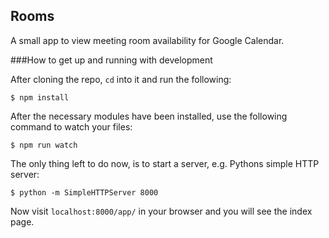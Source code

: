 ## Rooms

A small app to view meeting room availability for Google Calendar.

###How to get up and running with development

After cloning the repo, `cd` into it and run the following:

`$ npm install`

After the necessary modules have been installed, use the following command to watch your files:

`$ npm run watch`

The only thing left to do now, is to start a server, e.g. Pythons simple HTTP server:

`$ python -m SimpleHTTPServer 8000`

Now visit `localhost:8000/app/` in your browser and you will see the index page.
